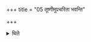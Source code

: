 +++
title = "05 तूष्णीमुपचरिता भवन्ति"

+++

<details><summary>थिते</summary>

तूष्णीमुपचरिता भवन्ति ५
</details>
